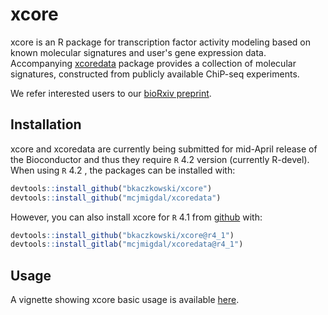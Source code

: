 # xcore

xcore is an R package for transcription factor activity modeling
based on known molecular signatures and user's gene expression data.
Accompanying [xcoredata](https://github.com/mcjmigdal/xcoredata/) package
provides a collection of molecular signatures, constructed from publicly
available ChiP-seq experiments.

We refer interested users to our [bioRxiv preprint](https://www.biorxiv.org/content/10.1101/2022.02.23.481130v1).

## Installation
xcore and xcoredata are currently being submitted for mid-April release of the Bioconductor and thus they require `R` 4.2 version (currently R-devel).
When using `R` 4.2 , the packages can be installed with:
``` r
devtools::install_github("bkaczkowski/xcore")
devtools::install_github("mcjmigdal/xcoredata")
```

However, you can also install xcore for `R` 4.1 from [github](https://github.com/bkaczkowski/xcore) with:
``` r
devtools::install_github("bkaczkowski/xcore@r4_1")
devtools::install_gitlab("mcjmigdal/xcoredata@r4_1")
```

## Usage

A vignette showing xcore basic usage is available [here](https://bkaczkowski.github.io/xcore/articles/xcore_vignette.html).
